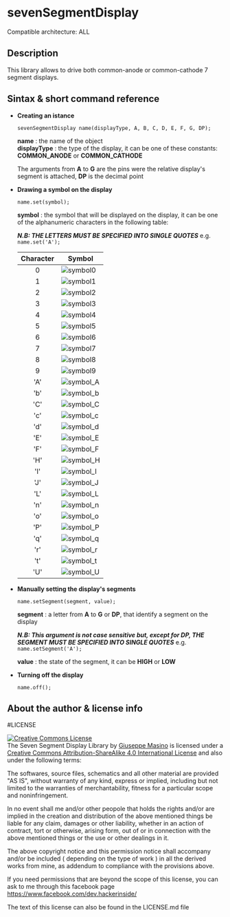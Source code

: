 # sevenSegmentDisplay #

Compatible architecture: ALL  

## Description ##

This library allows to drive both common-anode or common-cathode 7 segment displays.   

## Sintax & short command reference ##

- **Creating an istance**  

    `sevenSegmentDisplay name(displayType, A, B, C, D, E, F, G, DP);`  
    
    **name**        : the name of the object  
    **displayType** : the type of the display, it can be one of these constants: **COMMON\_ANODE** or **COMMON\_CATHODE**   
    
	The arguments from **A** to **G** are the pins were the relative display's segment is attached, **DP** is the decimal point  
	
- **Drawing a symbol on the display**  
 	
	`name.set(symbol);`  
	
	**symbol** : the symbol that will be displayed on the display, it can be one of the alphanumeric characters in the following table:  
	
	***N.B: THE LETTERS MUST BE SPECIFIED INTO SINGLE QUOTES*** e.g. `name.set('A');`    
	
	| Character |                                           Symbol                                                                |  
	|:---------:|-----------------------------------------------------------------------------------------------------------------|  
	|     0     |![symbol0](https://github.com/HackerInside0/Arduino_sevenSegmentDisplay/blob/master/extras/symbol/symbol0.png)   |  
	|     1     |![symbol1](https://github.com/HackerInside0/Arduino_sevenSegmentDisplay/blob/master/extras/symbol/symbol1.png)   |  
	|     2     |![symbol2](https://github.com/HackerInside0/Arduino_sevenSegmentDisplay/blob/master/extras/symbol/symbol2.png)   |  
	|     3     |![symbol3](https://github.com/HackerInside0/Arduino_sevenSegmentDisplay/blob/master/extras/symbol/symbol3.png)   |  
	|     4     |![symbol4](https://github.com/HackerInside0/Arduino_sevenSegmentDisplay/blob/master/extras/symbol/symbol4.png)   |  
	|     5     |![symbol5](https://github.com/HackerInside0/Arduino_sevenSegmentDisplay/blob/master/extras/symbol/symbol5.png)   |  
	|     6     |![symbol6](https://github.com/HackerInside0/Arduino_sevenSegmentDisplay/blob/master/extras/symbol/symbol6.png)   |  
	|     7     |![symbol7](https://github.com/HackerInside0/Arduino_sevenSegmentDisplay/blob/master/extras/symbol/symbol7.png)   |  
	|     8     |![symbol8](https://github.com/HackerInside0/Arduino_sevenSegmentDisplay/blob/master/extras/symbol/symbol8.png)   |  
	|     9     |![symbol9](https://github.com/HackerInside0/Arduino_sevenSegmentDisplay/blob/master/extras/symbol/sumbol9.png)   |    
	|    'A'    |![symbol\_A](https://github.com/HackerInside0/Arduino_sevenSegmentDisplay/blob/master/extras/symbol/symbol_A.png)|  
	|    'b'    |![symbol\_b](https://github.com/HackerInside0/Arduino_sevenSegmentDisplay/blob/master/extras/symbol/symbol_b.png)|  
	|    'C'    |![symbol\_C](https://github.com/HackerInside0/Arduino_sevenSegmentDisplay/blob/master/extras/symbol/symbol_C.png)|  
	|    'c'    |![symbol\_c](https://github.com/HackerInside0/Arduino_sevenSegmentDisplay/blob/master/extras/symbol/symbol_c.png)|  
	|    'd'    |![symbol\_d](https://github.com/HackerInside0/Arduino_sevenSegmentDisplay/blob/master/extras/symbol/symbol_d.png)|  
	|    'E'    |![symbol\_E](https://github.com/HackerInside0/Arduino_sevenSegmentDisplay/blob/master/extras/symbol/symbol_E.png)|  
	|    'F'    |![symbol\_F](https://github.com/HackerInside0/Arduino_sevenSegmentDisplay/blob/master/extras/symbol/symbol_F.png)|  
	|    'H'    |![symbol\_H](https://github.com/HackerInside0/Arduino_sevenSegmentDisplay/blob/master/extras/symbol/symbol_H.png)|  
	|    'I'    |![symbol\_I](https://github.com/HackerInside0/Arduino_sevenSegmentDisplay/blob/master/extras/symbol/symbol_I.png)|  
	|    'J'    |![symbol\_J](https://github.com/HackerInside0/Arduino_sevenSegmentDisplay/blob/master/extras/symbol/symbol_J.png)|  
	|    'L'    |![symbol\_L](https://github.com/HackerInside0/Arduino_sevenSegmentDisplay/blob/master/extras/symbol/symbol_L.png)|  
	|    'n'    |![symbol\_n](https://github.com/HackerInside0/Arduino_sevenSegmentDisplay/blob/master/extras/symbol/symbol_n.png)|  
	|    'o'    |![symbol\_o](https://github.com/HackerInside0/Arduino_sevenSegmentDisplay/blob/master/extras/symbol/symbol_o.png)|  
	|    'P'    |![symbol\_P](https://github.com/HackerInside0/Arduino_sevenSegmentDisplay/blob/master/extras/symbol/symbol_P.png)|  
	|    'q'    |![symbol\_q](https://github.com/HackerInside0/Arduino_sevenSegmentDisplay/blob/master/extras/symbol/symbol_q.png)|  
	|    'r'    |![symbol\_r](https://github.com/HackerInside0/Arduino_sevenSegmentDisplay/blob/master/extras/symbol/symbol_r.png)|  
	|    't'    |![symbol\_t](https://github.com/HackerInside0/Arduino_sevenSegmentDisplay/blob/master/extras/symbol/symbol_t.png)|  
	|    'U'    |![symbol\_U](https://github.com/HackerInside0/Arduino_sevenSegmentDisplay/blob/master/extras/symbol/symbol_U.png)|  
	
- **Manually setting the display's segments**  
 
 	`name.setSegment(segment, value);`  
	
	**segment** : a letter from **A** to **G** or **DP**, that identify a segment on the display  
	
	***N.B: This argument is not case sensitive but, except for DP, THE SEGMENT MUST BE SPECIFIED INTO SINGLE QUOTES*** e.g.   `name.setSegment('A');`   
	
	**value** : the state of the segment, it can be **HIGH** or **LOW**  
	
- **Turning off the display**  

	`name.off();`  

## About the author & license info

#LICENSE

<a rel="license" href="http://creativecommons.org/licenses/by-sa/4.0/">
<img alt="Creative Commons License" style="border-width:0" src="https://i.creativecommons.org/l/by-sa/4.0/88x31.png" />
</a>
<br />
<span xmlns:dct="http://purl.org/dc/terms/" property="dct:title">The Seven Segment Display Library</span> by <a xmlns:cc="http://creativecommons.org/ns#" href="https://github.com/HackerInside0/Arduino_sevenSegmentDisplay" property="cc:attributionName" rel="cc:attributionURL">Giuseppe Masino</a> is licensed under a <a rel="license" href="http://creativecommons.org/licenses/by-sa/4.0/">Creative Commons Attribution-ShareAlike 4.0 International License</a> and also under the following terms:  

The softwares, source files, schematics and all other material are provided "AS IS", without warranty of any kind, express or implied, including but not limited to the warranties of merchantability, fitness for a particular scope and noninfringement.   

In no event shall me and/or other peopole that holds the rights and/or are implied in the creation and distribution of the above mentioned things be liable for any claim, damages or other liability, whether in an action of contract, tort or otherwise, arising form, out of or in connection with the above mentioned things or the use or other dealings in it.  

The above copyright notice and this permission notice shall accompany and/or be included ( depending on the type of work ) in all the derived works from mine, as addendum to compliance with the provisions above.  

If you need permissions that are beyond the scope of this license, you can ask to me through this facebook page <a xmlns:cc="http://creativecommons.org/ns#" href="https://www.facebook.com/dev.hackerinside/" rel="cc:morePermissions">https://www.facebook.com/dev.hackerinside/</a>

The text of this license can also be found in the LICENSE.md file